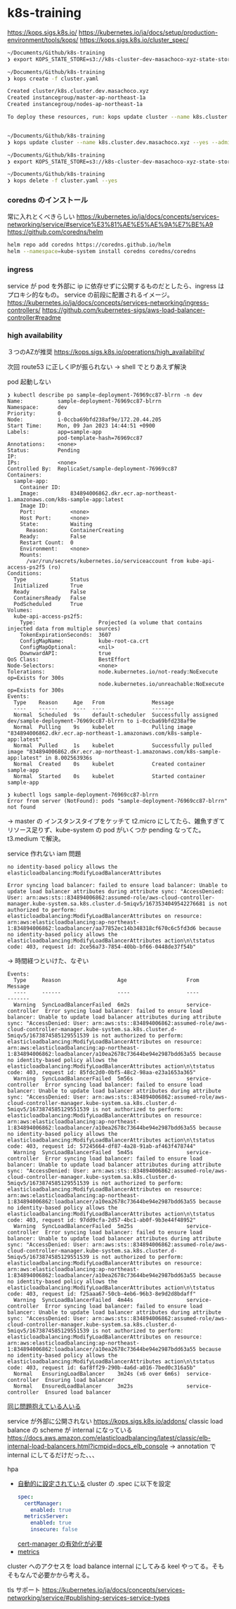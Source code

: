 # k8s-training

https://kops.sigs.k8s.io/
https://kubernetes.io/ja/docs/setup/production-environment/tools/kops/
https://kops.sigs.k8s.io/cluster_spec/

```sh
~/Documents/Github/k8s-training 
❯ export KOPS_STATE_STORE=s3://k8s-cluster-dev-masachoco-xyz-state-store/k8s.cluster.dev.masachoco.xyz

~/Documents/Github/k8s-training 
❯ kops create -f cluster.yaml

Created cluster/k8s.cluster.dev.masachoco.xyz
Created instancegroup/master-ap-northeast-1a
Created instancegroup/nodes-ap-northeast-1a

To deploy these resources, run: kops update cluster --name k8s.cluster.dev.masachoco.xyz --yes


~/Documents/Github/k8s-training 
❯ kops update cluster --name k8s.cluster.dev.masachoco.xyz --yes --admin
```

```sh
~/Documents/Github/k8s-training 
❯ export KOPS_STATE_STORE=s3://k8s-cluster-dev-masachoco-xyz-state-store/k8s.cluster.dev.masachoco.xyz

~/Documents/Github/k8s-training 
❯ kops delete -f cluster.yaml --yes
```

### coredns のインストール
常に入れとくべきらしい
https://kubernetes.io/ja/docs/concepts/services-networking/service/#service%E3%81%AE%E5%AE%9A%E7%BE%A9
https://github.com/coredns/helm
```sh
helm repo add coredns https://coredns.github.io/helm
helm --namespace=kube-system install coredns coredns/coredns
```

### ingress
service が pod を外部に ip に依存せずに公開するものだとしたら、ingress はプロキシ的なもの。
service の前段に配置されるイメージ。
https://kubernetes.io/ja/docs/concepts/services-networking/ingress-controllers/
https://github.com/kubernetes-sigs/aws-load-balancer-controller#readme

### high availability
３つのAZが推奨
https://kops.sigs.k8s.io/operations/high_availability/

次回
route53 に正しくIPが振られない
-> shell でとりあえず解決

pod 起動しない
```
❯ kubectl describe po sample-deployment-76969cc87-blrrn -n dev
Name:           sample-deployment-76969cc87-blrrn
Namespace:      dev
Priority:       0
Node:           i-0ccba69bfd238af9e/172.20.44.205
Start Time:     Mon, 09 Jan 2023 14:44:51 +0900
Labels:         app=sample-app
                pod-template-hash=76969cc87
Annotations:    <none>
Status:         Pending
IP:             
IPs:            <none>
Controlled By:  ReplicaSet/sample-deployment-76969cc87
Containers:
  sample-app:
    Container ID:   
    Image:          834894006862.dkr.ecr.ap-northeast-1.amazonaws.com/k8s-sample-app:latest
    Image ID:       
    Port:           <none>
    Host Port:      <none>
    State:          Waiting
      Reason:       ContainerCreating
    Ready:          False
    Restart Count:  0
    Environment:    <none>
    Mounts:
      /var/run/secrets/kubernetes.io/serviceaccount from kube-api-access-ps2f5 (ro)
Conditions:
  Type              Status
  Initialized       True 
  Ready             False 
  ContainersReady   False 
  PodScheduled      True 
Volumes:
  kube-api-access-ps2f5:
    Type:                    Projected (a volume that contains injected data from multiple sources)
    TokenExpirationSeconds:  3607
    ConfigMapName:           kube-root-ca.crt
    ConfigMapOptional:       <nil>
    DownwardAPI:             true
QoS Class:                   BestEffort
Node-Selectors:              <none>
Tolerations:                 node.kubernetes.io/not-ready:NoExecute op=Exists for 300s
                             node.kubernetes.io/unreachable:NoExecute op=Exists for 300s
Events:
  Type    Reason     Age   From               Message
  ----    ------     ----  ----               -------
  Normal  Scheduled  9s    default-scheduler  Successfully assigned dev/sample-deployment-76969cc87-blrrn to i-0ccba69bfd238af9e
  Normal  Pulling    9s    kubelet            Pulling image "834894006862.dkr.ecr.ap-northeast-1.amazonaws.com/k8s-sample-app:latest"
  Normal  Pulled     1s    kubelet            Successfully pulled image "834894006862.dkr.ecr.ap-northeast-1.amazonaws.com/k8s-sample-app:latest" in 8.002563936s
  Normal  Created    0s    kubelet            Created container sample-app
  Normal  Started    0s    kubelet            Started container sample-app

❯ kubectl logs sample-deployment-76969cc87-blrrn 
Error from server (NotFound): pods "sample-deployment-76969cc87-blrrn" not found
```
-> master の インスタンスタイプをケッチて t2.micro にしてたら、雑魚すぎてリソース足りず、kube-system の pod がいくつか pending なってた。
t3.medium で解決。

service 作れない iam 問題
```
no identity-based policy allows the elasticloadbalancing:ModifyLoadBalancerAttributes

Error syncing load balancer: failed to ensure load balancer: Unable to update load balancer attributes during attribute sync: "AccessDenied: User: arn:aws:sts::834894006862:assumed-role/aws-cloud-controller-manager.kube-system.sa.k8s.cluster.d-5miqv5/1673534049542276681 is not authorized to perform: elasticloadbalancing:ModifyLoadBalancerAttributes on resource: arn:aws:elasticloadbalancing:ap-northeast-1:834894006862:loadbalancer/aa77852ec14b348318cf670c6c5fd3d6 because no identity-based policy allows the elasticloadbalancing:ModifyLoadBalancerAttributes action\n\tstatus code: 403, request id: 2ce56a73-7854-40bb-bf66-0448de37f54b"
```
-> 時間経つといけた、なぞい
```
Events:
  Type     Reason                  Age                   From                Message
  ----     ------                  ----                  ----                -------
  Warning  SyncLoadBalancerFailed  6m2s                  service-controller  Error syncing load balancer: failed to ensure load balancer: Unable to update load balancer attributes during attribute sync: "AccessDenied: User: arn:aws:sts::834894006862:assumed-role/aws-cloud-controller-manager.kube-system.sa.k8s.cluster.d-5miqv5/1673874585129551539 is not authorized to perform: elasticloadbalancing:ModifyLoadBalancerAttributes on resource: arn:aws:elasticloadbalancing:ap-northeast-1:834894006862:loadbalancer/a10ea2678c73644be94e2987bdd63a55 because no identity-based policy allows the elasticloadbalancing:ModifyLoadBalancerAttributes action\n\tstatus code: 403, request id: 85fdc2d0-0bf5-48c2-98aa-e23a1653a365"
  Warning  SyncLoadBalancerFailed  5m56s                 service-controller  Error syncing load balancer: failed to ensure load balancer: Unable to update load balancer attributes during attribute sync: "AccessDenied: User: arn:aws:sts::834894006862:assumed-role/aws-cloud-controller-manager.kube-system.sa.k8s.cluster.d-5miqv5/1673874585129551539 is not authorized to perform: elasticloadbalancing:ModifyLoadBalancerAttributes on resource: arn:aws:elasticloadbalancing:ap-northeast-1:834894006862:loadbalancer/a10ea2678c73644be94e2987bdd63a55 because no identity-based policy allows the elasticloadbalancing:ModifyLoadBalancerAttributes action\n\tstatus code: 403, request id: 57245664-df87-4a28-91ab-af463f478744"
  Warning  SyncLoadBalancerFailed  5m45s                 service-controller  Error syncing load balancer: failed to ensure load balancer: Unable to update load balancer attributes during attribute sync: "AccessDenied: User: arn:aws:sts::834894006862:assumed-role/aws-cloud-controller-manager.kube-system.sa.k8s.cluster.d-5miqv5/1673874585129551539 is not authorized to perform: elasticloadbalancing:ModifyLoadBalancerAttributes on resource: arn:aws:elasticloadbalancing:ap-northeast-1:834894006862:loadbalancer/a10ea2678c73644be94e2987bdd63a55 because no identity-based policy allows the elasticloadbalancing:ModifyLoadBalancerAttributes action\n\tstatus code: 403, request id: 97dd9cfa-2d57-4bc1-ab0f-9b3e44f48952"
  Warning  SyncLoadBalancerFailed  5m25s                 service-controller  Error syncing load balancer: failed to ensure load balancer: Unable to update load balancer attributes during attribute sync: "AccessDenied: User: arn:aws:sts::834894006862:assumed-role/aws-cloud-controller-manager.kube-system.sa.k8s.cluster.d-5miqv5/1673874585129551539 is not authorized to perform: elasticloadbalancing:ModifyLoadBalancerAttributes on resource: arn:aws:elasticloadbalancing:ap-northeast-1:834894006862:loadbalancer/a10ea2678c73644be94e2987bdd63a55 because no identity-based policy allows the elasticloadbalancing:ModifyLoadBalancerAttributes action\n\tstatus code: 403, request id: f25aaa67-50cb-4eb6-96b3-8e9d2d8bdaff"
  Warning  SyncLoadBalancerFailed  4m44s                 service-controller  Error syncing load balancer: failed to ensure load balancer: Unable to update load balancer attributes during attribute sync: "AccessDenied: User: arn:aws:sts::834894006862:assumed-role/aws-cloud-controller-manager.kube-system.sa.k8s.cluster.d-5miqv5/1673874585129551539 is not authorized to perform: elasticloadbalancing:ModifyLoadBalancerAttributes on resource: arn:aws:elasticloadbalancing:ap-northeast-1:834894006862:loadbalancer/a10ea2678c73644be94e2987bdd63a55 because no identity-based policy allows the elasticloadbalancing:ModifyLoadBalancerAttributes action\n\tstatus code: 403, request id: 6af8ff29-290b-4a6d-a016-7bed0c316a5b"
  Normal   EnsuringLoadBalancer    3m24s (x6 over 6m6s)  service-controller  Ensuring load balancer
  Normal   EnsuredLoadBalancer     3m23s                 service-controller  Ensured load balancer
```
[同じ問題抱えている人いる](https://github.com/kubernetes/kops/issues/12671#issuecomment-974280748)

service が外部に公開されない
https://kops.sigs.k8s.io/addons/
classic load balance の scheme が internal になっている
https://docs.aws.amazon.com/elasticloadbalancing/latest/classic/elb-internal-load-balancers.html?icmpid=docs_elb_console
-> annotation で internal にしてるだけだった、、、

hpa
  * [自動的に設定されている](https://kops.sigs.k8s.io/horizontal_pod_autoscaling/)
    cluster の .spec に以下を設定
    ```yaml
    spec:
      certManager:
        enabled: true
      metricsServer:
        enabled: true
        insecure: false
    ```
    [cert-manager の有効化が必要](https://github.com/kubernetes/kops/blob/master/docs/addons.md#metrics-server)
  * [metrics](https://kops.sigs.k8s.io/horizontal_pod_autoscaling/#support-for-multiple-metrics)

cluster へのアクセスを load balance internal にしてみる
keel やってる。そもそもなんで必要かから考える。

tls サポート
https://kubernetes.io/ja/docs/concepts/services-networking/service/#publishing-services-service-types
